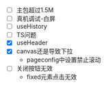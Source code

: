 - [ ] 主包超过1.5M
- [ ] 真机调试-白屏
- [ ] useHistory
- [ ] TS问题
- [x] useHeader
- [x] canvas还是导致下拉
  - pageconfig中设置禁止滚动 
- [ ] 关闭按钮无效
  - fixed元素点击无效